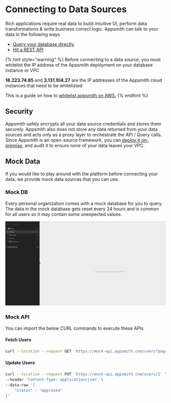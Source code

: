 # Connecting to Data Sources

Rich applications require real data to build intuitive UI, perform data transformations & write business correct logic. Appsmith can talk to your data in the following ways

* [Query your database directly](connecting-to-databases/)
* [Hit a REST API](connect-to-apis/)

{% hint style="warning" %}
Before connecting to a data source, you must whitelist the IP address of the Appsmith deployment on your database instance or VPC

**18.223.74.85** and **3.131.104.27** are the IP addresses of the Appsmith cloud instances that need to be whitelisted

This is a guide on how to [whitelist appsmith on AWS.](../../how-to-guides/aws-whitelist.md)
{% endhint %}

## Security

Appsmith safely encrypts all your data source credentials and stores them securely. Appsmith also does not store any data returned from your data sources and acts only as a proxy layer to orchestrate the API / Query calls. Since Appsmith is an open-source framework, you can [deploy it on-premise](../../setup/), and audit it to ensure none of your data leaves your VPC.

## Mock Data

If you would like to play around with the platform before connecting your data, we provide mock data sources that you can use.

### Mock DB

Every personal organization comes with a mock database for you to query. The data in the mock database gets reset every 24 hours and is common for all users so it may contain some unexpected values.

![](../../.gitbook/assets/mock-db.gif)

### Mock API

You can import the below CURL commands to execute these APIs

#### Fetch Users

```bash
curl --location --request GET 'https://mock-api.appsmith.com/users?page=1'
```

#### Update Users

```bash
curl --location --request PUT 'https://mock-api.appsmith.com/users/1' \
--header 'Content-Type: application/json' \
--data-raw '{
    "status" : "Approved"
}'
```

